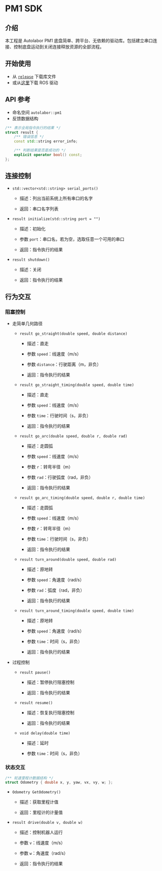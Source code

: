 # PM1 SDK

## 介绍

本工程是 Autolabor PM1 底盘简单、跨平台、无依赖的驱动库。包括建立串口连接、控制底盘运动到关闭连接释放资源的全部流程。

## 开始使用

* 从 [`release`](https://github.com/autolaborcenter/pm1_sdk/releases) 下载库文件
* 或从[这里](https://github.com/autolaborcenter/pm1_driver_ros)下载 ROS 驱动

## API 参考

* 命名空间 `autolabor::pm1`
* 反馈数据结构

```c++
/** 表示全局指令执行的结果 */
struct result {
	/** 错误信息 */
	const std::string error_info;

    /** 判断结果是否是成功的 */
	explicit operator bool() const;
};
```

## 连接控制

* `std::vector<std::string> serial_ports()`
  * 描述：列出当前系统上所有串口的名字

  * 返回：串口名字列表

* `result initialize(std::string port = "")`

  * 描述：初始化

  * 参数 `port`：串口名，若为空，选取任意一个可用的串口

  * 返回：指令执行的结果

* `result shutdown()`

  * 描述：关闭

  * 返回：指令执行的结果

## 行为交互

### 阻塞控制

* 走简单几何路径

  * `result go_straight(double speed, double distance)`

    * 描述：直走

    * 参数 `speed`：线速度（m/s）

    * 参数 `distance`：行驶距离（m，非负）

    * 返回：指令执行的结果

  * `result go_straight_timing(double speed, double time)`

    * 描述：直走

    * 参数 `speed`：线速度（m/s）

    * 参数 `time`：行驶时间（s，非负）

    * 返回：指令执行的结果

  * `result go_arc(double speed, double r, double rad)`

    * 描述：走圆弧

    * 参数 `speed`：线速度（m/s）

    * 参数 `r`：转弯半径（m）

    * 参数 `rad`：行驶弧度（rad，非负）

    * 返回：指令执行的结果

  * `result go_arc_timing(double speed, double r, double time)`

    - 描述：走圆弧

    - 参数 `speed`：线速度（m/s）

    - 参数 `r`：转弯半径（m）

    - 参数 `time`：行驶时间（s，非负）

    * 返回：指令执行的结果

  * `result turn_around(double speed, double rad)`

    * 描述：原地转

    * 参数 `speed`：角速度（rad/s）

    * 参数 `rad`：弧度（rad，非负）

    * 返回：指令执行的结果

  * `result turn_around_timing(double speed, double time)`

    * 描述：原地转

    * 参数 `speed`：角速度（rad/s）

    * 参数 `time`：时间（s，非负）

    * 返回：指令执行的结果

* 过程控制

  * `result pause()`

    * 描述：暂停执行阻塞控制

    * 返回：指令执行的结果

  * `result resume()`

    * 描述：恢复执行阻塞控制

    * 返回：指令执行的结果

  * `void delay(double time)`

    * 描述：延时

    * 参数 `time`：时间（s，非负）

### 状态交互

```c++
/** 轮速里程计数据结构 */
struct Odometry { double x, y, yaw, vx, vy, w; };
```

* `Odometry GetOdometry()`

  * 描述：获取里程计值

  * 返回：里程计的计量值

* `result drive(double v, double w)`

  * 描述：控制机器人运行

  * 参数 `v`：线速度（m/s）

  * 参数 `w`：角速度（rad/s）

  * 返回：指令执行的结果
